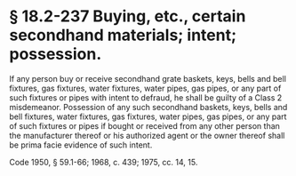# § 18.2-237 Buying, etc., certain secondhand materials; intent; possession.

<p>If any person buy or receive secondhand grate baskets, keys, bells and bell fixtures, gas fixtures, water fixtures, water pipes, gas pipes, or any part of such fixtures or pipes with intent to defraud, he shall be guilty of a Class 2 misdemeanor. Possession of any such secondhand baskets, keys, bells and bell fixtures, water fixtures, gas fixtures, water pipes, gas pipes, or any part of such fixtures or pipes if bought or received from any other person than the manufacturer thereof or his authorized agent or the owner thereof shall be prima facie evidence of such intent.</p><p>Code 1950, § 59.1-66; 1968, c. 439; 1975, cc. 14, 15.</p>